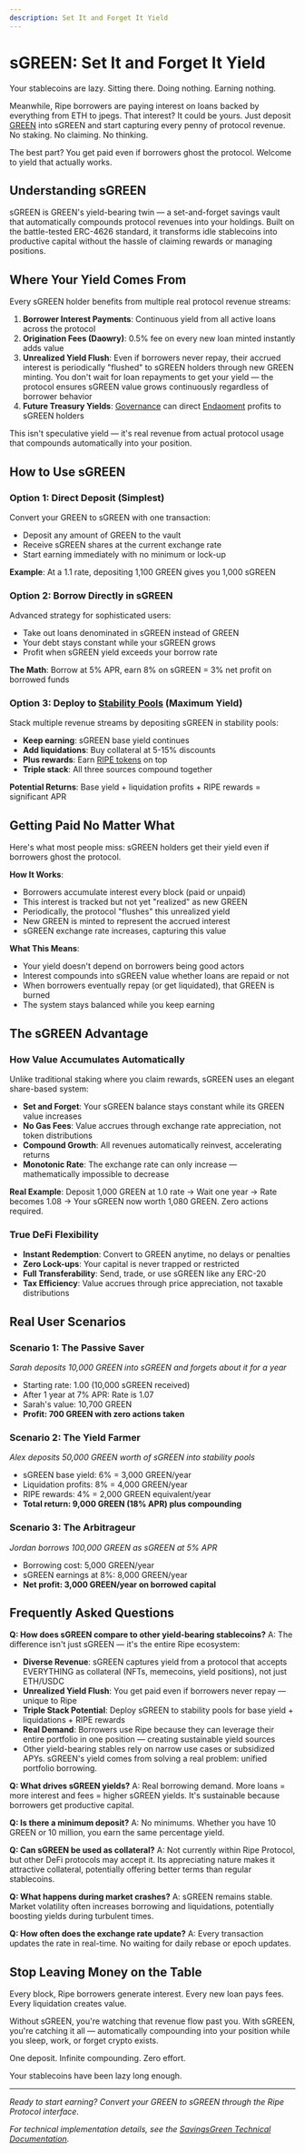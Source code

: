 ```yaml
---
description: Set It and Forget It Yield
---
```


# sGREEN: Set It and Forget It Yield

Your stablecoins are lazy. Sitting there. Doing nothing. Earning nothing.

Meanwhile, Ripe borrowers are paying interest on loans backed by everything from ETH to jpegs. That interest? It could be yours. Just deposit [GREEN](../core-protocol/01-green-stablecoin.md) into sGREEN and start capturing every penny of protocol revenue. No staking. No claiming. No thinking.

The best part? You get paid even if borrowers ghost the protocol. Welcome to yield that actually works.

## Understanding sGREEN

sGREEN is GREEN's yield-bearing twin — a set-and-forget savings vault that automatically compounds protocol revenues into your holdings. Built on the battle-tested ERC-4626 standard, it transforms idle stablecoins into productive capital without the hassle of claiming rewards or managing positions.

## Where Your Yield Comes From

Every sGREEN holder benefits from multiple real protocol revenue streams:

1. **Borrower Interest Payments**: Continuous yield from all active loans across the protocol
2. **Origination Fees (Daowry)**: 0.5% fee on every new loan minted instantly adds value
3. **Unrealized Yield Flush**: Even if borrowers never repay, their accrued interest is periodically "flushed" to sGREEN holders through new GREEN minting. You don't wait for loan repayments to get your yield — the protocol ensures sGREEN value grows continuously regardless of borrower behavior
4. **Future Treasury Yields**: [Governance](../governance-and-economics/09-governance.md) can direct [Endaoment](../governance-and-economics/11-endaoment.md) profits to sGREEN holders

This isn't speculative yield — it's real revenue from actual protocol usage that compounds automatically into your position.

## How to Use sGREEN

### Option 1: Direct Deposit (Simplest)

Convert your GREEN to sGREEN with one transaction:

* Deposit any amount of GREEN to the vault
* Receive sGREEN shares at the current exchange rate
* Start earning immediately with no minimum or lock-up

**Example**: At a 1.1 rate, depositing 1,100 GREEN gives you 1,000 sGREEN

### Option 2: Borrow Directly in sGREEN

Advanced strategy for sophisticated users:

* Take out loans denominated in sGREEN instead of GREEN
* Your debt stays constant while your sGREEN grows
* Profit when sGREEN yield exceeds your borrow rate

**The Math**: Borrow at 5% APR, earn 8% on sGREEN = 3% net profit on borrowed funds

### Option 3: Deploy to [Stability Pools](06-stability-pools.md) (Maximum Yield)

Stack multiple revenue streams by depositing sGREEN in stability pools:

* **Keep earning**: sGREEN base yield continues
* **Add liquidations**: Buy collateral at 5-15% discounts
* **Plus rewards**: Earn [RIPE tokens](07-ripe-rewards.md) on top
* **Triple stack**: All three sources compound together

**Potential Returns**: Base yield + liquidation profits + RIPE rewards = significant APR

## Getting Paid No Matter What

Here's what most people miss: sGREEN holders get their yield even if borrowers ghost the protocol.

**How It Works**:

* Borrowers accumulate interest every block (paid or unpaid)
* This interest is tracked but not yet "realized" as new GREEN
* Periodically, the protocol "flushes" this unrealized yield
* New GREEN is minted to represent the accrued interest
* sGREEN exchange rate increases, capturing this value

**What This Means**:

* Your yield doesn't depend on borrowers being good actors
* Interest compounds into sGREEN value whether loans are repaid or not
* When borrowers eventually repay (or get liquidated), that GREEN is burned
* The system stays balanced while you keep earning

## The sGREEN Advantage

### How Value Accumulates Automatically

Unlike traditional staking where you claim rewards, sGREEN uses an elegant share-based system:

* **Set and Forget**: Your sGREEN balance stays constant while its GREEN value increases
* **No Gas Fees**: Value accrues through exchange rate appreciation, not token distributions
* **Compound Growth**: All revenues automatically reinvest, accelerating returns
* **Monotonic Rate**: The exchange rate can only increase — mathematically impossible to decrease

**Real Example**: Deposit 1,000 GREEN at 1.0 rate → Wait one year → Rate becomes 1.08 → Your sGREEN now worth 1,080 GREEN. Zero actions required.

### True DeFi Flexibility

* **Instant Redemption**: Convert to GREEN anytime, no delays or penalties
* **Zero Lock-ups**: Your capital is never trapped or restricted
* **Full Transferability**: Send, trade, or use sGREEN like any ERC-20
* **Tax Efficiency**: Value accrues through price appreciation, not taxable distributions

## Real User Scenarios

### Scenario 1: The Passive Saver

_Sarah deposits 10,000 GREEN into sGREEN and forgets about it for a year_

* Starting rate: 1.00 (10,000 sGREEN received)
* After 1 year at 7% APR: Rate is 1.07
* Sarah's value: 10,700 GREEN
* **Profit: 700 GREEN with zero actions taken**

### Scenario 2: The Yield Farmer

_Alex deposits 50,000 GREEN worth of sGREEN into stability pools_

* sGREEN base yield: 6% = 3,000 GREEN/year
* Liquidation profits: 8% = 4,000 GREEN/year
* RIPE rewards: 4% = 2,000 GREEN equivalent/year
* **Total return: 9,000 GREEN (18% APR) plus compounding**

### Scenario 3: The Arbitrageur

_Jordan borrows 100,000 GREEN as sGREEN at 5% APR_

* Borrowing cost: 5,000 GREEN/year
* sGREEN earnings at 8%: 8,000 GREEN/year
* **Net profit: 3,000 GREEN/year on borrowed capital**

## Frequently Asked Questions

**Q: How does sGREEN compare to other yield-bearing stablecoins?** A: The difference isn't just sGREEN — it's the entire Ripe ecosystem:

* **Diverse Revenue**: sGREEN captures yield from a protocol that accepts EVERYTHING as collateral (NFTs, memecoins, yield positions), not just ETH/USDC
* **Unrealized Yield Flush**: You get paid even if borrowers never repay — unique to Ripe
* **Triple Stack Potential**: Deploy sGREEN to stability pools for base yield + liquidations + RIPE rewards
* **Real Demand**: Borrowers use Ripe because they can leverage their entire portfolio in one position — creating sustainable yield sources
* Other yield-bearing stables rely on narrow use cases or subsidized APYs. sGREEN's yield comes from solving a real problem: unified portfolio borrowing.

**Q: What drives sGREEN yields?** A: Real borrowing demand. More loans = more interest and fees = higher sGREEN yields. It's sustainable because borrowers get productive capital.

**Q: Is there a minimum deposit?** A: No minimums. Whether you have 10 GREEN or 10 million, you earn the same percentage yield.

**Q: Can sGREEN be used as collateral?** A: Not currently within Ripe Protocol, but other DeFi protocols may accept it. Its appreciating nature makes it attractive collateral, potentially offering better terms than regular stablecoins.

**Q: What happens during market crashes?** A: sGREEN remains stable. Market volatility often increases borrowing and liquidations, potentially boosting yields during turbulent times.

**Q: How often does the exchange rate update?** A: Every transaction updates the rate in real-time. No waiting for daily rebase or epoch updates.

## Stop Leaving Money on the Table

Every block, Ripe borrowers generate interest. Every new loan pays fees. Every liquidation creates value.

Without sGREEN, you're watching that revenue flow past you. With sGREEN, you're catching it all — automatically compounding into your position while you sleep, work, or forget crypto exists.

One deposit. Infinite compounding. Zero effort.

Your stablecoins have been lazy long enough.

***

_Ready to start earning? Convert your GREEN to sGREEN through the Ripe Protocol interface._

_For technical implementation details, see the_ [_SavingsGreen Technical Documentation_](../technical/tokens/SavingsGreen.md)_._
